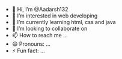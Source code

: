 - 👋 Hi, I’m @Aadarsh132
- 👀 I’m interested in web developing
- 🌱 I’m currently learning html, css and java
- 💞️ I’m looking to collaborate on 
- 📫 How to reach me ...
- 😄 Pronouns: ...
- ⚡ Fun fact: ...

<!---
Aadarsh132/Aadarsh132 is a ✨ special ✨ repository because its `README.md` (this file) appears on your GitHub profile.
You can click the Preview link to take a look at your changes.
--->
